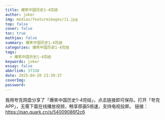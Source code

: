 ```yaml
---
title: 爆笑中国历史1-4完结
author: joker
img: medias/featureimages/11.jpg
top: false
cover: false
toc: true
mathjax: false
summary: 爆笑中国历史1-4完结
categories: 爆笑中国历史1-4完结
tags:
  - 爆笑中国历史1-4完结
keywords: joker
essay: false
abbrlink: 37338
date: 2025-04-20 23:39:37
coverImg:
password:
---
```


我用夸克网盘分享了「爆笑中国历史1-4完结」，点击链接即可保存。打开「夸克APP」，无需下载在线播放视频，畅享原画5倍速，支持电视投屏。
链接：https://pan.quark.cn/s/54009086f2c6

